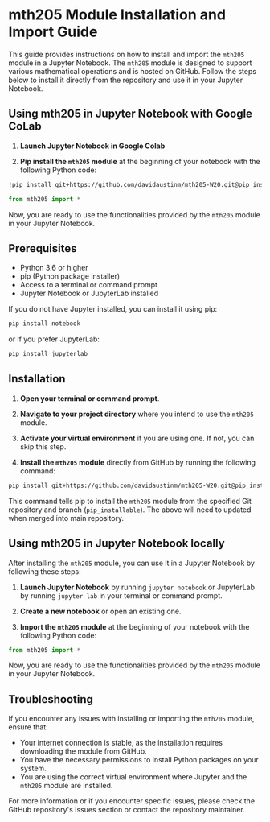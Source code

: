 
# mth205 Module Installation and Import Guide

This guide provides instructions on how to install and import the `mth205` module in a Jupyter Notebook. The `mth205` module is designed to support various mathematical operations and is hosted on GitHub. Follow the steps below to install it directly from the repository and use it in your Jupyter Notebook.

## Using mth205 in Jupyter Notebook with Google CoLab

1. **Launch Jupyter Notebook in Google Colab**

2. **Pip install the `mth205` module** at the beginning of your notebook with the following Python code:

```bash
!pip install git+https://github.com/davidaustinm/mth205-W20.git@pip_installable#egg=mth205
```

```python
from mth205 import *
```

Now, you are ready to use the functionalities provided by the `mth205` module in your Jupyter Notebook.

## Prerequisites
- Python 3.6 or higher
- pip (Python package installer)
- Access to a terminal or command prompt
- Jupyter Notebook or JupyterLab installed

If you do not have Jupyter installed, you can install it using pip:

```bash
pip install notebook
```

or if you prefer JupyterLab:

```bash
pip install jupyterlab
```

## Installation

1. **Open your terminal or command prompt**.
   
2. **Navigate to your project directory** where you intend to use the `mth205` module.

3. **Activate your virtual environment** if you are using one. If not, you can skip this step.

4. **Install the `mth205` module** directly from GitHub by running the following command:

```bash
pip install git+https://github.com/davidaustinm/mth205-W20.git@pip_installable#egg=mth205
```

This command tells pip to install the `mth205` module from the specified Git repository and branch (`pip_installable`).
The above will need to updated when merged into main repository.

## Using mth205 in Jupyter Notebook locally

After installing the `mth205` module, you can use it in a Jupyter Notebook by following these steps:

1. **Launch Jupyter Notebook** by running `jupyter notebook` or JupyterLab by running `jupyter lab` in your terminal or command prompt.

2. **Create a new notebook** or open an existing one.

3. **Import the `mth205` module** at the beginning of your notebook with the following Python code:

```python
from mth205 import *
```

Now, you are ready to use the functionalities provided by the `mth205` module in your Jupyter Notebook.

## Troubleshooting

If you encounter any issues with installing or importing the `mth205` module, ensure that:

- Your internet connection is stable, as the installation requires downloading the module from GitHub.
- You have the necessary permissions to install Python packages on your system.
- You are using the correct virtual environment where Jupyter and the `mth205` module are installed.

For more information or if you encounter specific issues, please check the GitHub repository's Issues section or contact the repository maintainer.
